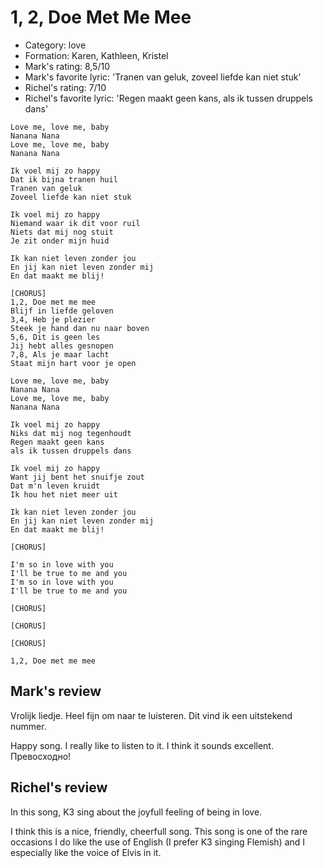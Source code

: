 # 1, 2, Doe Met Me Mee

 * Category: love
 * Formation: Karen, Kathleen, Kristel
 * Mark's rating: 8,5/10
 * Mark's  favorite lyric: 'Tranen van geluk, zoveel liefde kan niet stuk'
 * Richel's rating: 7/10
 * Richel's favorite lyric: 'Regen maakt geen kans, als ik tussen druppels dans'

```
Love me, love me, baby
Nanana Nana
Love me, love me, baby
Nanana Nana

Ik voel mij zo happy
Dat ik bijna tranen huil
Tranen van geluk
Zoveel liefde kan niet stuk

Ik voel mij zo happy
Niemand waar ik dit voor ruil
Niets dat mij nog stuit
Je zit onder mijn huid

Ik kan niet leven zonder jou
En jij kan niet leven zonder mij
En dat maakt me blij!

[CHORUS]
1,2, Doe met me mee
Blijf in liefde geloven
3,4, Heb je plezier
Steek je hand dan nu naar boven
5,6, Dit is geen les
Jij hebt alles gesnopen
7,8, Als je maar lacht
Staat mijn hart voor je open

Love me, love me, baby
Nanana Nana
Love me, love me, baby
Nanana Nana

Ik voel mij zo happy
Niks dat mij nog tegenhoudt
Regen maakt geen kans
als ik tussen druppels dans

Ik voel mij zo happy
Want jij bent het snuifje zout
Dat m'n leven kruidt
Ik hou het niet meer uit

Ik kan niet leven zonder jou
En jij kan niet leven zonder mij
En dat maakt me blij!

[CHORUS]

I'm so in love with you
I'll be true to me and you
I'm so in love with you
I'll be true to me and you

[CHORUS]

[CHORUS]

[CHORUS]

1,2, Doe met me mee
```

## Mark's review

Vrolijk liedje. Heel fijn om naar te luisteren. Dit vind ik een uitstekend nummer.

Happy song. I really like to listen to it. I think it sounds excellent. Превосходно!

## Richel's review

In this song, K3 sing about the joyfull feeling of being in love.

I think this is a nice, friendly, cheerfull song. This song is one of the rare occasions I do like the use of English (I prefer K3 singing Flemish) 
and I especially like the voice of Elvis in it.
